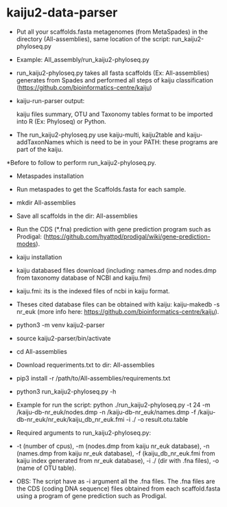 # kaiju2-data-parser 

- Put all your scaffolds.fasta metagenomes (from MetaSpades) in the directory (All-assemblies), same location of the script: run_kaiju2-phyloseq.py 
- Example: All_assembly/run_kaiju2-phyloseq.py
- run_kaiju2-phyloseq.py takes all fasta scaffolds (Ex: All-assemblies) generates from Spades and performed all steps of kaiju classification (https://github.com/bioinformatics-centre/kaiju)
- kaiju-run-parser output: 

  kaiju files summary, OTU and Taxonomy tables format to be imported into R (Ex: Phyloseq) or Python.
 
- The run_kaiju2-phyloseq.py use kaiju-multi, kaiju2table and kaiju-addTaxonNames which is need to be in your PATH: these programs are part of the kaiju.

 *Before to follow to perform run_kaiju2-phyloseq.py.
 
- Metaspades installation
- Run metaspades to get the Scaffolds.fasta for each sample.
- mkdir All-assemblies
- Save all scaffolds in the dir: All-assemblies
- Run the CDS (*.fna) prediction with gene prediction program such as Prodigal: (https://github.com/hyattpd/prodigal/wiki/gene-prediction-modes).
- kaiju installation
- kaiju databased files download (including: names.dmp and nodes.dmp from taxonomy database of NCBI and kaiju.fmi)
- kaiju.fmi: its is the indexed files of ncbi in kaiju format.
- Theses cited database files can be obtained with kaiju: kaiju-makedb -s nr_euk (more info here: https://github.com/bioinformatics-centre/kaiju).
- python3 -m venv kaiju2-parser
- source kaiju2-parser/bin/activate
- cd All-assemblies
- Download requeriments.txt to dir: All-assemblies
- pip3 install -r /path/to/All-assemblies/requirements.txt
- python3 run_kaiju2-phyloseq.py -h 
- Example for run the script: python ./run_kaiju2-phyloseq.py -t 24 -m /kaiju-db-nr_euk/nodes.dmp -n /kaiju-db-nr_euk/names.dmp -f /kaiju-db-nr_euk/nr_euk/kaiju_db_nr_euk.fmi -i ./ -o result.otu.table
- Required arguments to run_kaiju2-phyloseq.py:

- -t (number of cpus), -m (nodes.dmp from kaiju nr_euk database), -n (names.dmp from kaiju nr_euk database), -f (kaiju_db_nr_euk.fmi from kaiju index generated from nr_euk database), -i ./ (dir with .fna files), -o (name of OTU table).

- OBS: The script have as -i argument all the .fna files. The .fna files are the CDS (coding DNA sequence) files obtained from each scaffold.fasta using a program of gene prediction such as Prodigal.
       



